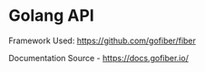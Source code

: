 # Golang API

Framework Used: https://github.com/gofiber/fiber

Documentation Source - https://docs.gofiber.io/
